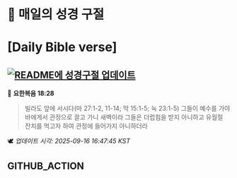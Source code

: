 # 🙏 매일의 성경 구절
# [Daily Bible verse]
## [![README에 성경구절 업데이트](https://github.com/DONGSUKA/first_test/actions/workflows/update-readme-bible.yml/badge.svg)](https://github.com/DONGSUKA/first_test/actions/workflows/update-readme-bible.yml)
<!-- START_BIBLE_VERSE -->
📖 **요한복음 18:28**
> 빌라도 앞에 서시다(마 27:1-2, 11-14; 막 15:1-5; 눅 23:1-5) 그들이 예수를 가야바에게서 관정으로 끌고 가니 새벽이라 그들은 더럽힘을 받지 아니하고 유월절 잔치를 먹고자 하여 관정에 들어가지 아니하더라

🕊️ _업데이트 시각: 2025-09-16 16:47:45 KST_
  <!-- END_BIBLE_VERSE -->
## GITHUB_ACTION
